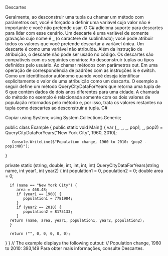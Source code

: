 ﻿Descartes

Geralmente, ao desconstruir uma tupla ou chamar um método com parâmetros out, você é forçado a definir uma variável cujo valor não é importante e você não pretende usar. O C# adiciona suporte para descartes para lidar com esse cenário. Um descarte é uma variável de somente gravação cujo nome é _ (o caractere de sublinhado); você pode atribuir todos os valores que você pretende descartar à variável única. Um descarte é como uma variável não atribuída. Além da instrução de atribuição, o descarte não pode ser usado no código.
Os descartes são compatíveis com os seguintes cenários:
Ao desconstruir tuplas ou tipos definidos pelo usuário.
Ao chamar métodos com parâmetros out.
Em uma operação de correspondência de padrões com as instruções is e switch.
Como um identificador autônomo quando você deseja identificar explicitamente o valor de uma atribuição como um descarte.
O exemplo a seguir define um método QueryCityDataForYears que retorna uma tupla de 6 que contém dados de dois anos diferentes para uma cidade. A chamada do método no exemplo é relacionada somente com os dois valores de população retornados pelo método e, por isso, trata os valores restantes na tupla como descartes ao desconstruir a tupla.
C#

Copiar
using System;
using System.Collections.Generic;

public class Example
{
   public static void Main()
   {
       var (_, _, _, pop1, _, pop2) = QueryCityDataForYears("New York City", 1960, 2010);

       Console.WriteLine($"Population change, 1960 to 2010: {pop2 - pop1:N0}");
   }
   
   private static (string, double, int, int, int, int) QueryCityDataForYears(string name, int year1, int year2)
   {
      int population1 = 0, population2 = 0;
      double area = 0;
      
      if (name == "New York City") {
         area = 468.48; 
         if (year1 == 1960) {
            population1 = 7781984;
         }
         if (year2 == 2010) {
            population2 = 8175133;
         }
      return (name, area, year1, population1, year2, population2);
      }

      return ("", 0, 0, 0, 0, 0);
   }
}
// The example displays the following output:
//      Population change, 1960 to 2010: 393,149
Para obter mais informações, consulte Descartes.